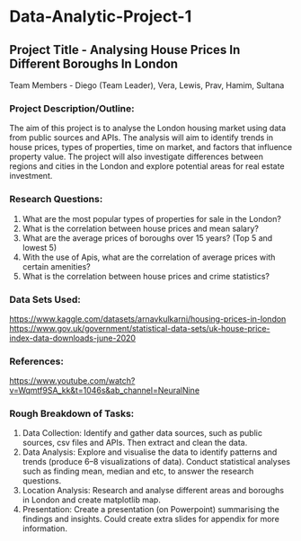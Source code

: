 # Data-Analytic-Project-1

## Project Title - Analysing House Prices In Different Boroughs In London 
Team Members -  Diego (Team Leader), Vera, Lewis, Prav, Hamim, Sultana

### Project Description/Outline:
The aim of this project is to analyse the London housing market using data from public sources and APIs.
The analysis will aim to identify trends in house prices, types of properties, time on market, and factors that influence property value.
The project will also investigate differences between regions and cities in the London and explore potential areas for real estate investment.

### Research Questions:
1.   What are the most popular types of properties for sale in the London?
2.   What is the correlation between house prices and mean salary?
3.   What are the average prices of boroughs over 15 years? (Top 5 and lowest 5)
4.   With the use of Apis, what are the correlation of average prices with certain amenities? 
5.   What is the correlation between house prices and crime statistics?

### Data Sets Used:
https://www.kaggle.com/datasets/arnavkulkarni/housing-prices-in-london
https://www.gov.uk/government/statistical-data-sets/uk-house-price-index-data-downloads-june-2020

### References:
https://www.youtube.com/watch?v=Wqmtf9SA_kk&t=1046s&ab_channel=NeuralNine

### Rough Breakdown of Tasks:
1. Data Collection: Identify and gather data sources, such as public sources, csv files and APIs. Then extract and clean the data.
2. Data Analysis: Explore and visualise the data to identify patterns and trends (produce 6–8 visualizations of data). Conduct statistical analyses such as finding mean, median and etc, to answer the research questions.
3. Location Analysis: Research and analyse different areas and boroughs in London and create matplotlib map.
4. Presentation: Create a presentation (on Powerpoint) summarising the findings and insights. Could create extra slides for appendix for more information.

